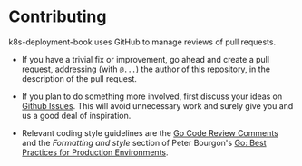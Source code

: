 # Contributing

k8s-deployment-book uses GitHub to manage reviews of pull requests.

* If you have a trivial fix or improvement, go ahead and create a pull request,
  addressing (with `@...`) the author of this repository, in the description of the pull request.

* If you plan to do something more involved, first discuss your ideas
  on [Github Issues](https://github.com/mr-karan/k8s-deployment-book/issues).
  This will avoid unnecessary work and surely give you and us a good deal
  of inspiration.

* Relevant coding style guidelines are the [Go Code Review
  Comments](https://code.google.com/p/go-wiki/wiki/CodeReviewComments)
  and the _Formatting and style_ section of Peter Bourgon's [Go: Best
  Practices for Production
  Environments](http://peter.bourgon.org/go-in-production/#formatting-and-style).
